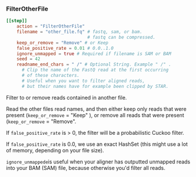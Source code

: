 ### FilterOtherFile


```toml
[[step]]
    action = "FilterOtherFile"
    filename = "other_file.fq" # fastq, sam, or bam. 
                               # fastq can be compressed.
    keep_or_remove = "Remove" # or Keep
    false_positive_rate = 0.01 # 0.0..1.0
    ignore_unmapped = true # Required if filename is SAM or BAM
    seed = 42
    readname_end_chars = " /" # Optional String. Example " /" .
      # Clip the name of the FastQ read at the first occurring
      # of these characters.
      # Useful when you want to filter aligned reads,
      # but their names have for example been clipped by STAR.
```

Filter to or remove reads contained in another file.

Read the other files read names, and then either keep only reads that were present (`keep_or_remove` = "Keep" ),
or remove all reads that were present (`keep_or_remove` = "Remove".

If `false_positive_rate` is > 0, the filter will be a probabilistic Cuckoo filter.

If `false_positive_rate` is 0.0, we use an exact HashSet (this might use a lot of memory,
depending on your file size).

`ignore_unmappede`is useful when your aligner has outputted unmapped reads into your BAM
(SAM) file, because otherwise you'd filter all reads.
